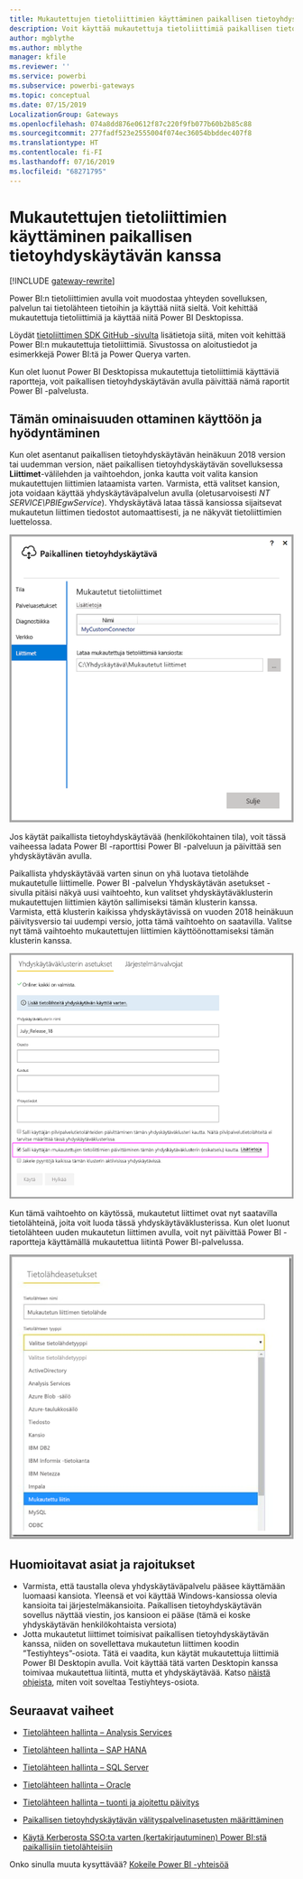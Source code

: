 ```yaml
---
title: Mukautettujen tietoliittimien käyttäminen paikallisen tietoyhdyskäytävän kanssa
description: Voit käyttää mukautettuja tietoliittimiä paikallisen tietoyhdyskäytävän kanssa.
author: mgblythe
ms.author: mblythe
manager: kfile
ms.reviewer: ''
ms.service: powerbi
ms.subservice: powerbi-gateways
ms.topic: conceptual
ms.date: 07/15/2019
LocalizationGroup: Gateways
ms.openlocfilehash: 074a8dd876e0612f87c220f9fb077b60b2b85c88
ms.sourcegitcommit: 277fadf523e2555004f074ec36054bbddec407f8
ms.translationtype: HT
ms.contentlocale: fi-FI
ms.lasthandoff: 07/16/2019
ms.locfileid: "68271795"
---
```

# <a name="use-custom-data-connectors-with-the-on-premises-data-gateway"></a>Mukautettujen tietoliittimien käyttäminen paikallisen tietoyhdyskäytävän kanssa

[!INCLUDE [gateway-rewrite](includes/gateway-rewrite.md)]

Power BI:n tietoliittimien avulla voit muodostaa yhteyden sovelluksen, palvelun tai tietolähteen tietoihin ja käyttää niitä sieltä. Voit kehittää mukautettuja tietoliittimiä ja käyttää niitä Power BI Desktopissa.

Löydät [tietoliittimen SDK GitHub -sivulta](http://aka.ms/dataconnectors) lisätietoja siitä, miten voit kehittää Power BI:n mukautettuja tietoliittimiä. Sivustossa on aloitustiedot ja esimerkkejä Power BI:tä ja Power Querya varten.

Kun olet luonut Power BI Desktopissa mukautettuja tietoliittimiä käyttäviä raportteja, voit paikallisen tietoyhdyskäytävän avulla päivittää nämä raportit Power BI -palvelusta.

## <a name="how-to-enable-and-use-this-capability"></a>Tämän ominaisuuden ottaminen käyttöön ja hyödyntäminen

Kun olet asentanut paikallisen tietoyhdyskäytävän heinäkuun 2018 version tai uudemman version, näet paikallisen tietoyhdyskäytävän sovelluksessa **Liittimet**-välilehden ja vaihtoehdon, jonka kautta voit valita kansion mukautettujen liittimien lataamista varten. Varmista, että valitset kansion, jota voidaan käyttää yhdyskäytäväpalvelun avulla (oletusarvoisesti *NT SERVICE\PBIEgwService*). Yhdyskäytävä lataa tässä kansiossa sijaitsevat mukautetun liittimen tiedostot automaattisesti, ja ne näkyvät tietoliittimien luettelossa.

![Mukautettu liitin 1](media/service-gateway-custom-connectors/gateway-onprem-customconnector1.png)

Jos käytät paikallista tietoyhdyskäytävää (henkilökohtainen tila), voit tässä vaiheessa ladata Power BI -raporttisi Power BI -palveluun ja päivittää sen yhdyskäytävän avulla.

Paikallista yhdyskäytävää varten sinun on yhä luotava tietolähde mukautetulle liittimelle. Power BI -palvelun Yhdyskäytävän asetukset -sivulla pitäisi näkyä uusi vaihtoehto, kun valitset yhdyskäytäväklusterin mukautettujen liittimien käytön sallimiseksi tämän klusterin kanssa. Varmista, että klusterin kaikissa yhdyskäytävissä on vuoden 2018 heinäkuun päivitysversio tai uudempi versio, jotta tämä vaihtoehto on saatavilla. Valitse nyt tämä vaihtoehto mukautettujen liittimien käyttöönottamiseksi tämän klusterin kanssa.

![Mukautettu liitin 2](media/service-gateway-custom-connectors/gateway-onprem-customconnector2.png)

Kun tämä vaihtoehto on käytössä, mukautetut liittimet ovat nyt saatavilla tietolähteinä, joita voit luoda tässä yhdyskäytäväklusterissa. Kun olet luonut tietolähteen uuden mukautetun liittimen avulla, voit nyt päivittää Power BI -raportteja käyttämällä mukautettua liitintä Power BI-palvelussa.

![Mukautettu liitin 3](media/service-gateway-custom-connectors/gateway-onprem-customconnector3.png)

## <a name="considerations-and-limitations"></a>Huomioitavat asiat ja rajoitukset

* Varmista, että taustalla oleva yhdyskäytäväpalvelu pääsee käyttämään luomaasi kansiota. Yleensä et voi käyttää Windows-kansiossa olevia kansioita tai järjestelmäkansioita. Paikallisen tietoyhdyskäytävän sovellus näyttää viestin, jos kansioon ei pääse (tämä ei koske yhdyskäytävän henkilökohtaista versiota)
* Jotta mukautetut liittimet toimisivat paikallisen tietoyhdyskäytävän kanssa, niiden on sovellettava mukautetun liittimen koodin ”Testiyhteys”-osiota. Tätä ei vaadita, kun käytät mukautettuja liittimiä Power BI Desktopin avulla. Voit käyttää tätä varten Desktopin kanssa toimivaa mukautettua liitintä, mutta et yhdyskäytävää. Katso [näistä ohjeista](https://github.com/Microsoft/DataConnectors/blob/master/docs/m-extensions.md#implementing-testconnection-for-gateway-support), miten voit soveltaa Testiyhteys-osiota.

## <a name="next-steps"></a>Seuraavat vaiheet

* [Tietolähteen hallinta – Analysis Services](service-gateway-enterprise-manage-ssas.md)  
* [Tietolähteen hallinta – SAP HANA](service-gateway-enterprise-manage-sap.md)  
* [Tietolähteen hallinta – SQL Server](service-gateway-enterprise-manage-sql.md)  
* [Tietolähteen hallinta – Oracle](service-gateway-onprem-manage-oracle.md)  
* [Tietolähteen hallinta – tuonti ja ajoitettu päivitys](service-gateway-enterprise-manage-scheduled-refresh.md)  

* [Paikallisen tietoyhdyskäytävän välityspalvelinasetusten määrittäminen](/data-integration/gateway/service-gateway-proxy)  
* [Käytä Kerberosta SSO:ta varten (kertakirjautuminen) Power BI:stä paikallisiin tietolähteisiin](service-gateway-sso-kerberos.md)  

Onko sinulla muuta kysyttävää? [Kokeile Power BI -yhteisöä](http://community.powerbi.com/)
